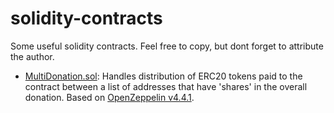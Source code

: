 # solidity-contracts

Some useful solidity contracts. Feel free to copy, but dont forget to attribute the author.

- [MultiDonation.sol](./contracts/MultiDonation/MultiDonation.sol): Handles distribution of ERC20 tokens paid to the contract between a list of addresses that have 'shares' in the overall donation. Based on [OpenZeppelin v4.4.1](https://github.com/OpenZeppelin/openzeppelin-contracts/tree/v4.4.1).
